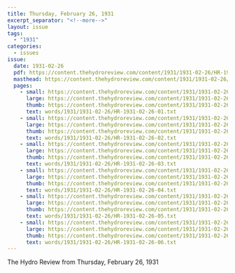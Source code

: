 ```yaml
---
title: Thursday, February 26, 1931
excerpt_separator: "<!--more-->"
layout: issue
tags:
  - "1931"
categories:
  - issues
issue:
  date: 1931-02-26
  pdf: https://content.thehydroreview.com/content/1931/1931-02-26/HR-1931-02-26.pdf
  masthead: https://content.thehydroreview.com/content/1931/1931-02-26/masthead/HR-1931-02-26.jpg
  pages:
    - small: https://content.thehydroreview.com/content/1931/1931-02-26/small/HR-1931-02-26-01.jpg
      large: https://content.thehydroreview.com/content/1931/1931-02-26/large/HR-1931-02-26-01.jpg
      thumb: https://content.thehydroreview.com/content/1931/1931-02-26/thumbnails/HR-1931-02-26-01.jpg
      text: words/1931/1931-02-26/HR-1931-02-26-01.txt
    - small: https://content.thehydroreview.com/content/1931/1931-02-26/small/HR-1931-02-26-02.jpg
      large: https://content.thehydroreview.com/content/1931/1931-02-26/large/HR-1931-02-26-02.jpg
      thumb: https://content.thehydroreview.com/content/1931/1931-02-26/thumbnails/HR-1931-02-26-02.jpg
      text: words/1931/1931-02-26/HR-1931-02-26-02.txt
    - small: https://content.thehydroreview.com/content/1931/1931-02-26/small/HR-1931-02-26-03.jpg
      large: https://content.thehydroreview.com/content/1931/1931-02-26/large/HR-1931-02-26-03.jpg
      thumb: https://content.thehydroreview.com/content/1931/1931-02-26/thumbnails/HR-1931-02-26-03.jpg
      text: words/1931/1931-02-26/HR-1931-02-26-03.txt
    - small: https://content.thehydroreview.com/content/1931/1931-02-26/small/HR-1931-02-26-04.jpg
      large: https://content.thehydroreview.com/content/1931/1931-02-26/large/HR-1931-02-26-04.jpg
      thumb: https://content.thehydroreview.com/content/1931/1931-02-26/thumbnails/HR-1931-02-26-04.jpg
      text: words/1931/1931-02-26/HR-1931-02-26-04.txt
    - small: https://content.thehydroreview.com/content/1931/1931-02-26/small/HR-1931-02-26-05.jpg
      large: https://content.thehydroreview.com/content/1931/1931-02-26/large/HR-1931-02-26-05.jpg
      thumb: https://content.thehydroreview.com/content/1931/1931-02-26/thumbnails/HR-1931-02-26-05.jpg
      text: words/1931/1931-02-26/HR-1931-02-26-05.txt
    - small: https://content.thehydroreview.com/content/1931/1931-02-26/small/HR-1931-02-26-06.jpg
      large: https://content.thehydroreview.com/content/1931/1931-02-26/large/HR-1931-02-26-06.jpg
      thumb: https://content.thehydroreview.com/content/1931/1931-02-26/thumbnails/HR-1931-02-26-06.jpg
      text: words/1931/1931-02-26/HR-1931-02-26-06.txt
---
```


The Hydro Review from Thursday, February 26, 1931

<!--more-->

